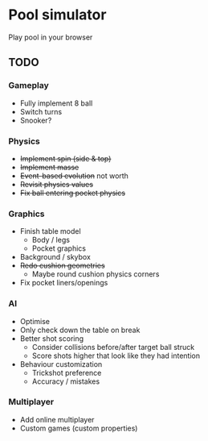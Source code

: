# Pool simulator

Play pool in your browser

## TODO

### Gameplay

- Fully implement 8 ball
- Switch turns
- Snooker?

### Physics

- ~~Implement spin (side & top)~~
- ~~Implement masse~~
- ~~Event-based evolution~~ not worth
- ~~Revisit physics values~~
- ~~Fix ball entering pocket physics~~

### Graphics

- Finish table model
  - Body / legs
  - Pocket graphics
- Background / skybox
- ~~Redo cushion geometries~~
  - Maybe round cushion physics corners
- Fix pocket liners/openings

### AI

- Optimise
- Only check down the table on break
- Better shot scoring
  - Consider collisions before/after target ball struck
  - Score shots higher that look like they had intention
- Behaviour customization
  - Trickshot preference
  - Accuracy / mistakes

### Multiplayer

- Add online multiplayer
- Custom games (custom properties)
